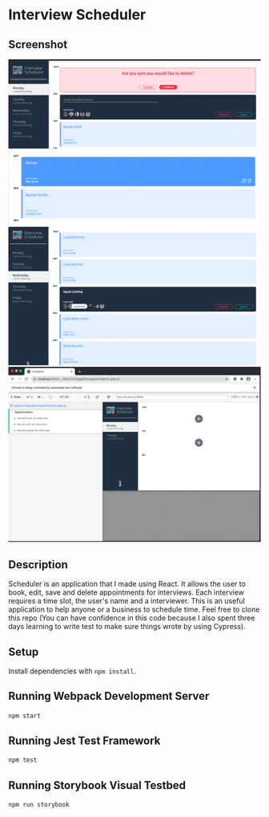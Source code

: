 # Interview Scheduler

## Screenshot 
!["photo1"](https://github.com/juliannalim/scheduler/blob/85f855d56faecd3edca98a814825830de4d5e25a/docs/image%20(1).png)
!["photo2"](https://github.com/juliannalim/scheduler/blob/85f855d56faecd3edca98a814825830de4d5e25a/docs/image%20(2).png)
!["photo3"](https://github.com/juliannalim/scheduler/blob/85f855d56faecd3edca98a814825830de4d5e25a/docs/image.png)
!["photo4"](https://github.com/juliannalim/scheduler/blob/master/docs/image%20(3).png)
## Description

Scheduler is an application that I made using React. It allows the user to book, edit, save and delete appointments for interviews. Each interview requires a time slot, the user's name and a interviewer. This is an useful application to help anyone or a business to schedule time. Feel free to clone this repo (You can have confidence in this code because I also spent three days learning to write test to make sure things wrote by using Cypress).
## Setup

Install dependencies with `npm install`.

## Running Webpack Development Server

```sh
npm start
```

## Running Jest Test Framework

```sh
npm test
```

## Running Storybook Visual Testbed

```sh
npm run storybook
```
